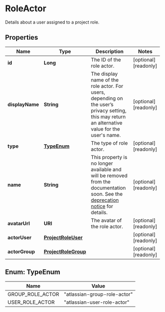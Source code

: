 

# RoleActor

Details about a user assigned to a project role.

## Properties

Name | Type | Description | Notes
------------ | ------------- | ------------- | -------------
**id** | **Long** | The ID of the role actor. |  [optional] [readonly]
**displayName** | **String** | The display name of the role actor. For users, depending on the user’s privacy setting, this may return an alternative value for the user&#39;s name. |  [optional] [readonly]
**type** | [**TypeEnum**](#TypeEnum) | The type of role actor. |  [optional] [readonly]
**name** | **String** | This property is no longer available and will be removed from the documentation soon. See the [deprecation notice](https://developer.atlassian.com/cloud/jira/platform/deprecation-notice-user-privacy-api-migration-guide/) for details. |  [optional] [readonly]
**avatarUrl** | **URI** | The avatar of the role actor. |  [optional] [readonly]
**actorUser** | [**ProjectRoleUser**](ProjectRoleUser.md) |  |  [optional] [readonly]
**actorGroup** | [**ProjectRoleGroup**](ProjectRoleGroup.md) |  |  [optional] [readonly]



## Enum: TypeEnum

Name | Value
---- | -----
GROUP_ROLE_ACTOR | &quot;atlassian-group-role-actor&quot;
USER_ROLE_ACTOR | &quot;atlassian-user-role-actor&quot;



